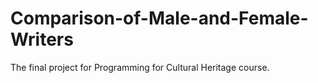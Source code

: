 # Comparison-of-Male-and-Female-Writers
The final project for Programming for Cultural Heritage course.
